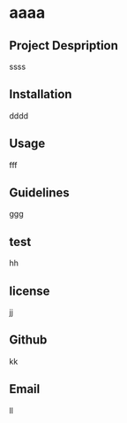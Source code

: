 # aaaa

## Project Despription
ssss

## Installation
dddd

## Usage
fff

## Guidelines
ggg

## test
hh

## license
jj

## Github
kk

## Email
ll